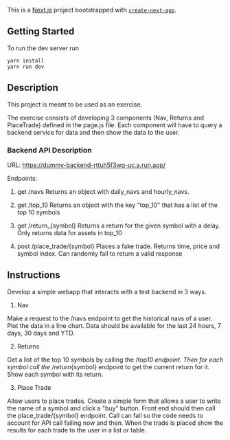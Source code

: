 This is a [Next.js](https://nextjs.org/) project bootstrapped with
[`create-next-app`](https://github.com/vercel/next.js/tree/canary/packages/create-next-app).

## Getting Started

To run the dev server run

```
yarn install
yarn run dev
```

## Description

This project is meant to be used as an exercise.

The exercise consists of developing 3 components (Nav, Returns and PlaceTrade)
defined in the page.js file. Each component will have to query a backend service
for data and then show the data to the user.

### Backend API Description

URL: https://dummy-backend-rttuh5f3wq-uc.a.run.app/

Endpoints:

1. get /navs Returns an object with daily_navs and hourly_navs.

2. get /top_10 Returns an object with the key "top_10" that has a list of the
   top 10 symbols

3. get /return\_{symbol} Returns a return for the given symbol with a delay.
   Only returns data for assets in top_10

4. post /place_trade/{symbol} Places a fake trade. Returns time, price and
   symbol index. Can randomly fail to return a valid response

## Instructions

Develop a simple webapp that interacts with a test backend in 3 ways.

1. Nav

Make a request to the /navs endpoint to get the historical navs of a user. Plot
the data in a line chart. Data should be available for the last 24 hours, 7
days, 30 days and YTD.

2. Returns

Get a list of the top 10 symbols by calling the /top*10 endpoint. Then for each
symbol call the /return*{symbol} endpoint to get the current return for it. Show
each symbol with its return.

3. Place Trade

Allow users to place trades. Create a simple form that allows a user to write
the name of a symbol and click a "buy" button. Front end should then call the
place_trade/{symbol} endpoint. Call can fail so the code needs to account for
API call failing now and then. When the trade is placed show the results for
each trade to the user in a list or table.
